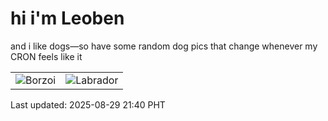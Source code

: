 # hi i'm Leoben

and i like dogs—so have some random dog pics that change whenever my CRON feels like it

|  |  |
|--------|----------|
| ![Borzoi](https://random-dog-vercel.vercel.app/api/random-borzoi?v=1756474807) | ![Labrador](https://random-dog-vercel.vercel.app/api/random-labrador?v=1756474807) |

Last updated: 2025-08-29 21:40 PHT
